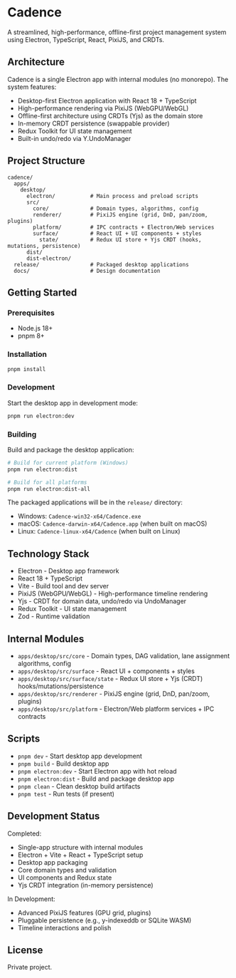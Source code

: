 # Cadence

A streamlined, high-performance, offline-first project management system using Electron, TypeScript, React, PixiJS, and CRDTs.

## Architecture

Cadence is a single Electron app with internal modules (no monorepo). The system features:

- Desktop-first Electron application with React 18 + TypeScript
- High-performance rendering via PixiJS (WebGPU/WebGL)
- Offline-first architecture using CRDTs (Yjs) as the domain store
- In-memory CRDT persistence (swappable provider)
- Redux Toolkit for UI state management
- Built-in undo/redo via Y.UndoManager

## Project Structure

```
cadence/
  apps/
    desktop/
      electron/           # Main process and preload scripts
      src/
        core/             # Domain types, algorithms, config
        renderer/         # PixiJS engine (grid, DnD, pan/zoom, plugins)
        platform/         # IPC contracts + Electron/Web services
        surface/          # React UI + UI components + styles
          state/          # Redux UI store + Yjs CRDT (hooks, mutations, persistence)
      dist/
      dist-electron/
  release/                # Packaged desktop applications
  docs/                   # Design documentation
```

## Getting Started

### Prerequisites

- Node.js 18+
- pnpm 8+

### Installation

```bash
pnpm install
```

### Development

Start the desktop app in development mode:

```bash
pnpm run electron:dev
```

### Building

Build and package the desktop application:

```bash
# Build for current platform (Windows)
pnpm run electron:dist

# Build for all platforms
pnpm run electron:dist-all
```

The packaged applications will be in the `release/` directory:

- Windows: `Cadence-win32-x64/Cadence.exe`
- macOS: `Cadence-darwin-x64/Cadence.app` (when built on macOS)
- Linux: `Cadence-linux-x64/Cadence` (when built on Linux)

## Technology Stack

- Electron - Desktop app framework
- React 18 + TypeScript
- Vite - Build tool and dev server
- PixiJS (WebGPU/WebGL) - High-performance timeline rendering
- Yjs - CRDT for domain data, undo/redo via UndoManager
- Redux Toolkit - UI state management
- Zod - Runtime validation

## Internal Modules

- `apps/desktop/src/core` - Domain types, DAG validation, lane assignment algorithms, config
- `apps/desktop/src/surface` - React UI + components + styles
- `apps/desktop/src/surface/state` - Redux UI store + Yjs (CRDT) hooks/mutations/persistence
- `apps/desktop/src/renderer` - PixiJS engine (grid, DnD, pan/zoom, plugins)
- `apps/desktop/src/platform` - Electron/Web platform services + IPC contracts

## Scripts

- `pnpm dev` - Start desktop app development
- `pnpm build` - Build desktop app
- `pnpm electron:dev` - Start Electron app with hot reload
- `pnpm electron:dist` - Build and package desktop app
- `pnpm clean` - Clean desktop build artifacts
- `pnpm test` - Run tests (if present)

## Development Status

Completed:

- Single-app structure with internal modules
- Electron + Vite + React + TypeScript setup
- Desktop app packaging
- Core domain types and validation
- UI components and Redux state
- Yjs CRDT integration (in-memory persistence)

In Development:

- Advanced PixiJS features (GPU grid, plugins)
- Pluggable persistence (e.g., y-indexeddb or SQLite WASM)
- Timeline interactions and polish

## License

Private project.
